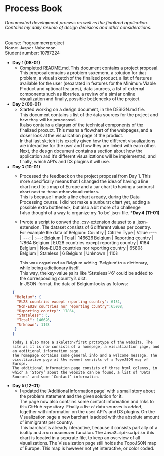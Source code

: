 # Process Book
###### Documented development process as well as the finalized application. Contains my daily resume of design decisions and other considerations.

Course: Programmeerproject  
Name: Jasper Naberman  
Student number: 10787224  
  
* __Day 1 (08-01)__
    * Completed README.md. This document contains a project proposal.  
    This proposal contains a problem statement, a solution for that problem, a visual sketch of the finalized product, a list of features available for the user (separated in features for the Minimum Viable Product and optional features), data sources, a list of external components such as libraries, a review of a similar online visualization and finally, possible bottlenecks of the project.
* __Day 2 (09-01)__
    * Started working on a design document, in the DESIGN.md file.  
    This document contains a list of the data sources for the project and how they will be processed.  
    It also contains a diagram of the technical components of the finalized product. This means a flowchart of the webpages, and a closer look at the visualization page of the product.  
    In that last sketch it is exactly given how the different visualizations are interactive for the user and how they are linked with each other.  
    Next, the design document contains a section about how the application and it’s different visualizations will be implemented, and finally, which API’s and D3 plugins it will use.
* __Day 3 (10-01)__
    * Processed the feedback on the project proposal from Day 1. This more specifically means that I changed the idea of having a line chart next to a map of Europe and a bar chart to having a sunburst chart next to these other visualizations.  
    This is because I made a line chart already, during the Data Processing course. I did not make a sunburst chart yet, adding a possible extra bottleneck, but also a bit more of a challenge.  
    I also thought of a way to organize my ‘to be’ json-file.
*__Day 4 (11-01)__
    * I wrote a script to convert the .csv-extension dataset to a .json-extension. The dataset consists of 6 different values per country.  
    For example the data of Belgium:
    Country | Citizen Type | Value
    :---: | :---: | :---:
    Belgium	| Total	| 146626
    Belgium	| Reporting country	| 17864
    Belgium	| EU28 countries except reporting country | 6184
    Belgium	| Non-EU28 countries nor reporting country | 65808
    Belgium	| Stateless	| 6
    Belgium	| Unknown | 1108
    
      This was organized as Belgium adding ‘Belgium’ to a dictionary, while being a dictionary itself.  
      This way, the key-value pairs like ‘Stateless’-‘6’ could be added to the corresponding country’s dict.  
      In JSON-format, the data of Belgium looks as follows:
    ```json
    {
     "Belgium": {
      "EU28 countries except reporting country": 6184,
      "Non-EU28 countries nor reporting country":65808,
      "Reporting country": 17864,
      "Stateless": 6,
      "Total": 146626,
      "Unknown": 1108
     }
    }

    ```
      Today I also made a skeleton/first prototype of the website. The site as it is now consists of a homepage, a visualization page, and an additional information page.  
      The homepage contains some general info and a welcome message. The visualization page at the moment consists of a TopoJSON map of Europe.  
      The additional information page consists of three html columns, in which a ‘Story’ about the website can be found, a list of ‘Data Sources’ and some ‘Contact’ information.

* __Day 5 (12-01)__
    * I updated the 'Additional Information page' with a small story about the problem statement and the given solution for it.  
    The page now also contains some contact information and links to this GitHub repository. Finally a list of data sources is added, together with information on the used API's and D3 plugins.
    On the Visualization page a new barchart is added with the absolute amount of immigrants per country.  
    This barchart is already interactive, because it consists partially of a tooltip and a on mouseover function.
    The JavaScript-script for this chart is located in a seperate file, to keep an overview of all visualizations.
    The Visualization page still holds the TopoJSON map of Europe. This map is however not yet interactive, or color coded.
